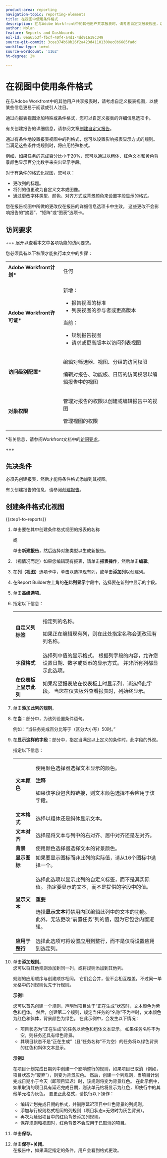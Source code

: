 ```yaml
---
product-area: reporting
navigation-topic: reporting-elements
title: 在视图中使用条件格式
description: 在与Adobe Workfront中的其他用户共享报表时，请考虑自定义报表视图，以使某些信息更易于阅读或引人注目。
author: Nolan
feature: Reports and Dashboards
exl-id: 0ea65b3f-fbcf-40f4-a4d1-4dd91619c349
source-git-commit: 3cee374b68b26f2a423d41101300ec8b6685fadd
workflow-type: tm+mt
source-wordcount: '1162'
ht-degree: 2%

---
```


# 在视图中使用条件格式

<!-- Audited: 11/2024 -->

在与Adobe Workfront中的其他用户共享报表时，请考虑自定义报表视图，以使某些信息更易于阅读或引人注目。

通过向报表视图添加特殊或条件格式，您可以自定义报表的详细信息选项卡。

有关创建报告的详细信息，请参阅文章[创建自定义报告](../../../reports-and-dashboards/reports/creating-and-managing-reports/create-custom-report.md)。

通过有条件地设置报表视图中的列格式，您可以设置影响报表显示方式的规则。 当满足这些条件或规则时，将应用特殊格式。

例如，如果任务的完成百分比小于20%，您可以通过以粗体、红色文本和黄色背景颜色显示百分比数字来突出显示字段。

对于有条件的格式化视图，您可以：

* 更改列的标题。
* 将列的值更改为自定义文本或图像。
* 通过更改字体类型、颜色、对齐方式或背景颜色来设置字段显示的格式。

您在报告视图中所做的更改仅在报告的详细信息选项卡中生效。 这些更改不会影响报告的“摘要”、“矩阵”或“图表”选项卡。

## 访问要求

+++ 展开以查看本文中各项功能的访问要求。

您必须具有以下权限才能执行本文中的步骤：

<table style="table-layout:auto"> 
 <col> 
 <col> 
 <tbody> 
  <tr> 
   <td role="rowheader"><strong>Adobe Workfront计划*</strong></td> 
   <td> <p>任何</p> </td> 
  </tr> 
  <tr> 
   <td role="rowheader"><strong>Adobe Workfront许可证*</strong></td> 
   <td> <p>新增：</p> 
   <ul><li>报告视图的标准</li>
  <li> 列表视图的参与者或更高版本</li></ul>
   <p>当前：</p>
   <ul>
    <li> 规划报告视图 </li>
    <li> 请求或更高版本以访问列表视图 </li> </ul></td> 
  </tr> 
  <tr> 
   <td role="rowheader"><strong>访问级别配置*</strong></td> 
   <td> <p>编辑对筛选器、视图、分组的访问权限</p> <p>编辑对报告、功能板、日历的访问权限以编辑报告中的视图</p></td> 
  </tr> 
  <tr> 
   <td role="rowheader"><strong>对象权限</strong></td> 
   <td> <p>管理对报告的权限以创建或编辑报告中的视图</p> <p>管理视图的权限</p></td> 
  </tr> 
 </tbody> 
</table>

*有关信息，请参阅Workfront文档中的[访问要求](/help/quicksilver/administration-and-setup/add-users/access-levels-and-object-permissions/access-level-requirements-in-documentation.md)。

+++

## 先决条件

必须先创建报表，然后才能将条件格式添加到其视图。

有关创建报告的信息，请参阅[创建报告](../../../reports-and-dashboards/reports/creating-and-managing-reports/create-report.md)。

## 创建条件格式化视图

{{step1-to-reports}}

1. 单击要在其中创建条件格式视图的报表的名称

   或

   单击&#x200B;**新建报告**，然后选择对象类型以生成新报告。

1. （视情况而定）如果您编辑现有报表，请单击&#x200B;**报表操作**，然后单击&#x200B;**编辑**。

1. 在&#x200B;**列（视图）**&#x200B;选项卡中，单击以选择现有列，或单击&#x200B;**添加列**&#x200B;以创建列。
1. 在Report Builder左上角的&#x200B;**在此列显示**&#x200B;字段中，选择要在新列中显示的字段。
1. 单击&#x200B;**高级选项**。

1. 指定以下信息：

   <table style="table-layout:auto"> 
    <col> 
    <col> 
    <tbody> 
     <tr> 
      <td role="rowheader"><strong>自定义列标签</strong></td> 
      <td> <p>指定列的名称。</p> <p>如果正在编辑现有列，则在此处指定名称会更改现有列名称。</p> </td> 
     </tr> 
     <tr> 
      <td role="rowheader"><strong>字段格式</strong></td> 
      <td>选择列中值的显示格式。 根据列字段的内容，允许您设置日期、数字或货币的显示方式。 并非所有列都显示此选项。</td> 
     </tr> 
     <tr> 
      <td role="rowheader"><strong>在仪表板上显示此列</strong></td> 
      <td>如果希望报表放在仪表板上时显示列，请选择此字段。 当您在仪表板外查看报表时，列始终显示。</td> 
     </tr> 
    </tbody> 
   </table>

1. 单击&#x200B;**添加此列的规则**。

   <!--
   <note type="note">
   You cannot apply conditional formatting to a User Team ID field. (NOTE: drafted this. Not sure why we have to single out just this one field?)
   </note>
   -->

1. 在&#x200B;**当：**&#x200B;部分中，为该列设置条件语句。

   例如：“当任务完成百分比等于（区分大小写）50时。”
1. 在&#x200B;**显示这样的字段：**&#x200B;部分中，指定当满足以上定义的条件时，此字段的外观。

   指定以下信息：

   <table style="table-layout:auto"> 
    <col> 
    <col> 
    <tbody> 
     <tr> 
      <td role="rowheader"><strong>文本颜色</strong></td> 
      <td> <p>使用颜色选择器选择文本显示的颜色。</p> <p><b>注释</b></p> <p> 如果该字段包含超链接，则文本颜色选择不会应用于该字段。</p> </td> 
     </tr> 
     <tr> 
      <td role="rowheader"><strong>文本格式</strong></td> 
      <td>选择以粗体还是斜体显示文本。</td> 
     </tr> 
     <tr> 
      <td role="rowheader"><strong>文本对齐</strong></td> 
      <td>选择是将文本与列中的右对齐、居中对齐还是左对齐。</td> 
     </tr> 
     <tr> 
      <td role="rowheader"><strong>背景</strong></td> 
      <td>使用颜色选择器选择文本的背景颜色。</td> 
     </tr> 
     <tr> 
      <td role="rowheader"><strong>显示图标</strong></td> 
      <td>如果要显示图标而非此列的实际值，请从16个图标中选择一个。</td> 
     </tr> 
     <tr> 
      <td role="rowheader"><strong>显示文本</strong></td> 
      <td> <p>选择此选项以显示此列的自定义标签，而不是其实际值。 指定要显示的文本，而不是提供的字段中的值。</p> <p><b>重要</b></p> <p>选择<strong>显示文本</strong>将禁用内联编辑此列中的文本的功能。<br>此外，无法更改“前置任务”列的值，因为它包含内置逻辑。</p> </td> 
     </tr> 
     <tr> 
      <td role="rowheader"><strong>应用于整行</strong></td> 
      <td>选择此选项可将设置应用到整行，而不是仅将设置应用到选定列。</td> 
     </tr> 
    </tbody> 
   </table>

1. 单击&#x200B;**添加规则**。\
   您可以将其他规则添加到同一列，或将规则添加到其他列。

   规则的应用顺序与创建顺序相同。 它们会合并，但不会相互覆盖，不过同一单元格中的列规则优先于行规则。

   **示例1**

   您可以首先创建一个规则，声明当项目处于“正在生成”状态时，文本颜色为紫色和粗体。 然后，创建第二个规则，规定当任务的“名称”不为空时，文本颜色为红色和斜体，背景颜色为绿色。 在此示例中，会发生以下情况：

   * 项目状态为“正在生成”的任务以紫色和粗体文本显示。 如果任务名称不为空，则任务还具有绿色背景。
   * 其项目状态不是“正在生成”（且“任务名称”不为空）的任务将以绿色背景的红色和斜体文本显示。

   **示例2**

   在项目计划完成日期列中创建一个影响整行的规则，如果项目已取消（例如，项目状态为“废弃”），则变为背景灰色。 然后，创建一个列规则，当项目计划完成日期小于今天（即项目延迟）时，该规则将变为背景红色。 在此示例中，如果取消的项目具有延迟完成日期，则该单元格将显示为红色，即使行中的其他单元格为灰色。 要更正此格式，请执行以下操作：

   * 编辑计划完成日期的格式，并删除延迟项目中红色背景的列规则。
   * 添加与行规则格式相同的列规则（项目状态=无效时为灰色背景）。
   * 再次为延迟项目中的红色背景添加列规则。
   * 保存规则和视图时，红色背景不会应用于已取消的项目。

1. 单击&#x200B;**保存**。
1. 单击&#x200B;**保存+关闭**。\
   在报告中，如果满足指定的条件，用户会看到格式更改。
